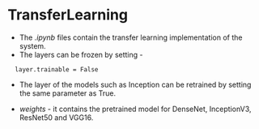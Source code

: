 # TransferLearning

* The *.ipynb* files contain the transfer learning implementation of the system.
* The layers can be frozen by setting -

```[python]
  layer.trainable = False
```

* The layer of the models such as Inception can be retrained by setting the same parameter as True.

* *weights* - it contains the pretrained model for DenseNet, InceptionV3, ResNet50 and VGG16.
